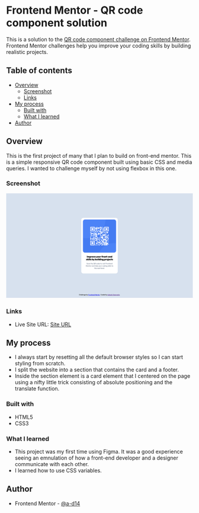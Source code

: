 # Frontend Mentor - QR code component solution

This is a solution to the [QR code component challenge on Frontend Mentor](https://www.frontendmentor.io/challenges/qr-code-component-iux_sIO_H). Frontend Mentor challenges help you improve your coding skills by building realistic projects. 

## Table of contents

- [Overview](#overview)
  - [Screenshot](#screenshot)
  - [Links](#links)
- [My process](#my-process)
  - [Built with](#built-with)
  - [What I learned](#what-i-learned)
- [Author](#author)

## Overview
This is the first project of many that I plan to build on front-end mentor. This is a simple responsive QR code component built using basic CSS and media queries. I wanted to challenge myself by not using flexbox in this one.

### Screenshot

![](./images/final-output.png)

### Links
- Live Site URL: [Site URL](https://a-d14.github.io/qr-frontend-mentor/)

## My process
- I always start by resetting all the default browser styles so I can start styling from scratch.
- I split the website into a section that contains the card and a footer.
- Inside the section element is a card element that I centered on the page using a nifty little trick consisting of absolute positioning and the translate function.

### Built with

- HTML5
- CSS3

### What I learned
- This project was my first time using Figma. It was a good experience seeing an emnulation of how a front-end developer and a designer communicate with each other.
- I learned how to use CSS variables.

## Author
- Frontend Mentor - [@a-d14](https://www.frontendmentor.io/profile/a-d14)